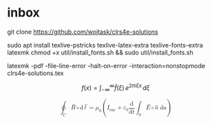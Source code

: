 # inbox

git clone https://github.com/wojtask/clrs4e-solutions

sudo apt install texlive-pstricks texlive-latex-extra texlive-fonts-extra latexmk
chmod +x util/install_fonts.sh && sudo util/install_fonts.sh

latexmk -pdf -file-line-error -halt-on-error -interaction=nonstopmode clrs4e-solutions.tex


$$
f(x) = \int_{-\infty}^\infty
    \hat{f}(\xi) \, e^{2 \pi i \xi x}
    \, d\xi
$$


<math display="block" class="tml-display" style="display:block math;">
  <semantics>
    <mrow>
      <msub>
        <mo movablelimits="false">∮</mo>
        <mi>C</mi>
      </msub>
      <mover>
        <mi>B</mi>
        <mo stretchy="false" style="transform:scale(0.75) translate(10%, 30%);">→</mo>
      </mover>
      <mo>∘</mo>
      <mrow>
        <mi mathvariant="normal">d</mi>
      </mrow>
      <mover>
        <mi>l</mi>
        <mo stretchy="false" style="transform:scale(0.75) translate(10%, 30%);">→</mo>
      </mover>
      <mo>=</mo>
      <msub>
        <mi>μ</mi>
        <mn>0</mn>
      </msub>
      <mrow>
        <mo fence="true" form="prefix">(</mo>
        <msub>
          <mi>I</mi>
          <mtext>enc</mtext>
        </msub>
        <mo>+</mo>
        <msub>
          <mi>ε</mi>
          <mn>0</mn>
        </msub>
        <mfrac>
          <mrow>
            <mi mathvariant="normal">d</mi>
          </mrow>
          <mrow>
            <mrow>
              <mi mathvariant="normal">d</mi>
            </mrow>
            <mi>t</mi>
          </mrow>
        </mfrac>
        <msub>
          <mo movablelimits="false">∫</mo>
          <mi>S</mi>
        </msub>
        <mrow>
          <mover>
            <mi>E</mi>
            <mo stretchy="false" style="transform:scale(0.75) translate(10%, 30%);">→</mo>
          </mover>
          <mo>∘</mo>
          <mover>
            <mi>n</mi>
            <mo stretchy="false" class="tml-xshift" style="math-style:normal;math-depth:0;">^</mo>
          </mover>
        </mrow>
        <mspace width="0.2778em"></mspace>
        <mrow>
          <mi mathvariant="normal">d</mi>
        </mrow>
        <mi>a</mi>
        <mo fence="true" form="postfix">)</mo>
      </mrow>
    </mrow>
    <annotation encoding="application/x-tex">